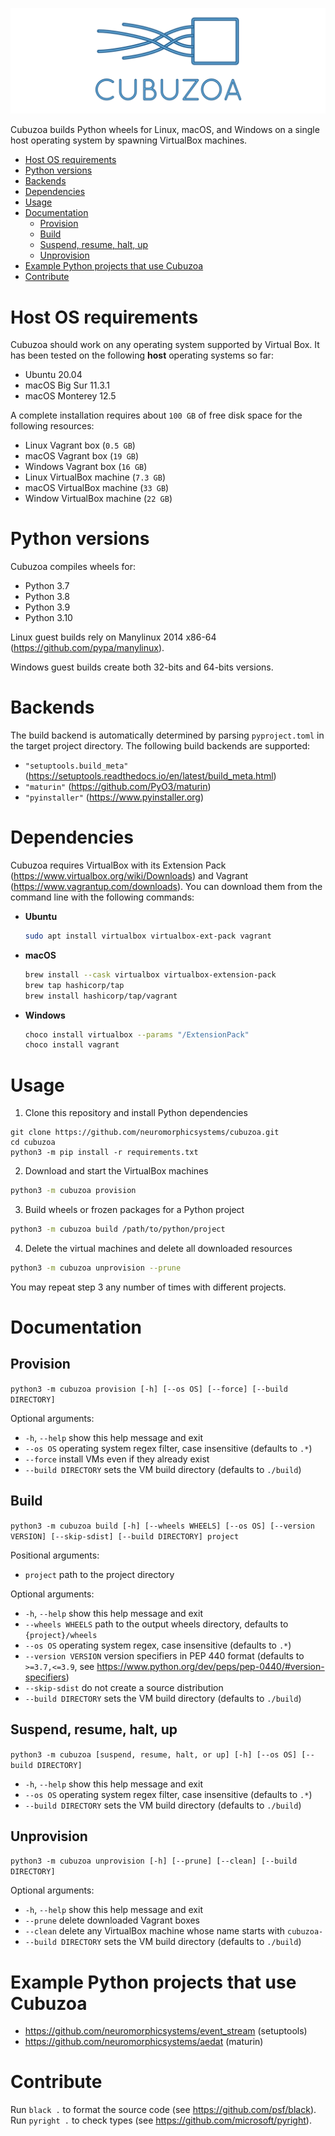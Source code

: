 ![banner](banner.png)

Cubuzoa builds Python wheels for Linux, macOS, and Windows on a single host operating system by spawning VirtualBox machines.

- [Host OS requirements](#host-os-requirements)
- [Python versions](#python-versions)
- [Backends](#backends)
- [Dependencies](#dependencies)
- [Usage](#usage)
- [Documentation](#documentation)
    - [Provision](#provision)
    - [Build](#build)
    - [Suspend, resume, halt, up](#suspend-resume-halt-up)
    - [Unprovision](#unprovision)
- [Example Python projects that use Cubuzoa](#example-python-projects-that-use-cubuzoa)
- [Contribute](#contribute)

# Host OS requirements

Cubuzoa should work on any operating system supported by Virtual Box. It has been tested on the following **host** operating systems so far:

-   Ubuntu 20.04
-   macOS Big Sur 11.3.1
-   macOS Monterey 12.5

A complete installation requires about `100 GB` of free disk space for the following resources:

-   Linux Vagrant box (`0.5 GB`)
-   macOS Vagrant box (`19 GB`)
-   Windows Vagrant box (`16 GB`)
-   Linux VirtualBox machine (`7.3 GB`)
-   macOS VirtualBox machine (`33 GB`)
-   Window VirtualBox machine (`22 GB`)

# Python versions

Cubuzoa compiles wheels for:

-   Python 3.7
-   Python 3.8
-   Python 3.9
-   Python 3.10

Linux guest builds rely on Manylinux 2014 x86-64 (https://github.com/pypa/manylinux).

Windows guest builds create both 32-bits and 64-bits versions.

# Backends

The build backend is automatically determined by parsing `pyproject.toml` in the target project directory. The following build backends are supported:

-   `"setuptools.build_meta"` (https://setuptools.readthedocs.io/en/latest/build_meta.html)
-   `"maturin"` (https://github.com/PyO3/maturin)
-   `"pyinstaller"` (https://www.pyinstaller.org)

# Dependencies

Cubuzoa requires VirtualBox with its Extension Pack (https://www.virtualbox.org/wiki/Downloads) and Vagrant (https://www.vagrantup.com/downloads). You can download them from the command line with the following commands:

-   **Ubuntu**
    ```sh
    sudo apt install virtualbox virtualbox-ext-pack vagrant
    ```
-   **macOS**
    ```sh
    brew install --cask virtualbox virtualbox-extension-pack
    brew tap hashicorp/tap
    brew install hashicorp/tap/vagrant
    ```
-   **Windows**
    ```sh
    choco install virtualbox --params "/ExtensionPack"
    choco install vagrant
    ```

# Usage

1. Clone this repository and install Python dependencies

```
git clone https://github.com/neuromorphicsystems/cubuzoa.git
cd cubuzoa
python3 -m pip install -r requirements.txt
```

2. Download and start the VirtualBox machines

```sh
python3 -m cubuzoa provision
```

3. Build wheels or frozen packages for a Python project

```sh
python3 -m cubuzoa build /path/to/python/project
```

4. Delete the virtual machines and delete all downloaded resources

```sh
python3 -m cubuzoa unprovision --prune
```

You may repeat step 3 any number of times with different projects.

# Documentation

## Provision

`python3 -m cubuzoa provision [-h] [--os OS] [--force] [--build DIRECTORY]`

Optional arguments:

-   `-h`, `--help` show this help message and exit
-   `--os OS` operating system regex filter, case insensitive (defaults to `.*`)
-   `--force` install VMs even if they already exist
-   `--build DIRECTORY` sets the VM build directory (defaults to `./build`)

## Build

`python3 -m cubuzoa build [-h] [--wheels WHEELS] [--os OS] [--version VERSION] [--skip-sdist] [--build DIRECTORY] project`

Positional arguments:

-   `project` path to the project directory

Optional arguments:

-   `-h`, `--help` show this help message and exit
-   `--wheels WHEELS` path to the output wheels directory, defaults to `{project}/wheels`
-   `--os OS` operating system regex, case insensitive (defaults to `.*`)
-   `--version VERSION` version specifiers in PEP 440 format (defaults to `>=3.7,<=3.9`, see https://www.python.org/dev/peps/pep-0440/#version-specifiers)
-   `--skip-sdist` do not create a source distribution
-   `--build DIRECTORY` sets the VM build directory (defaults to `./build`)

## Suspend, resume, halt, up

`python3 -m cubuzoa [suspend, resume, halt, or up] [-h] [--os OS] [--build DIRECTORY]`

-   `-h`, `--help` show this help message and exit
-   `--os OS` operating system regex filter, case insensitive (defaults to `.*`)
-   `--build DIRECTORY` sets the VM build directory (defaults to `./build`)

## Unprovision

`python3 -m cubuzoa unprovision [-h] [--prune] [--clean] [--build DIRECTORY]`

Optional arguments:

-   `-h`, `--help` show this help message and exit
-   `--prune` delete downloaded Vagrant boxes
-   `--clean` delete any VirtualBox machine whose name starts with `cubuzoa-`
-   `--build DIRECTORY` sets the VM build directory (defaults to `./build`)

# Example Python projects that use Cubuzoa

-   https://github.com/neuromorphicsystems/event_stream (setuptools)
-   https://github.com/neuromorphicsystems/aedat (maturin)

# Contribute

Run `black .` to format the source code (see https://github.com/psf/black).
Run `pyright .` to check types (see https://github.com/microsoft/pyright).
